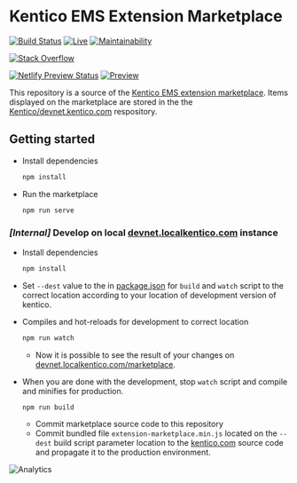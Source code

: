 # Kentico EMS Extension Marketplace

[![Build Status](https://api.travis-ci.com/Kentico/ems-extension-marketplace.svg?branch=master)](https://travis-ci.com/Kentico/ems-extension-marketplace)
[![Live](https://img.shields.io/badge/Live-brightgreen.svg)](https://devnet.kentico.com/)
[![Maintainability](https://api.codeclimate.com/v1/badges/54b3d5094d76ef66d0b4/maintainability)](https://codeclimate.com/github/Kentico/ems-extension-marketplace/maintainability)

[![Stack Overflow](https://img.shields.io/badge/Stack%20Overflow-ASK%20NOW-FE7A16.svg?logo=stackoverflow&logoColor=white)](https://stackoverflow.com/tags/kentico)

[![Netlify Preview Status](https://api.netlify.com/api/v1/badges/14fdd323-c1b0-40ec-a7a9-c2bf02b192f4/deploy-status)](https://app.netlify.com/sites/ems-extension-marketplace/deploys)
[![Preview](https://img.shields.io/badge/Preview-brightgreen.svg)](https://ems-extension-marketplace.netlify.com/demo.html)

This repository is a source of the [Kentico EMS extension marketplace](https://devnet.kentico.com/marketplace). Items displayed on the marketplace are stored in the the [Kentico/devnet.kentico.com](https://github.com/Kentico/devnet.kentico.com) respository.

## Getting started

* Install dependencies
  
  ```sh
  npm install
  ```

* Run the marketplace

  ```sh
  npm run serve
  ```

### *[Internal]* Develop on local [devnet.localkentico.com](https://devnet.localkentico.com) instance

* Install dependencies
  
  ```sh
  npm install
  ```

* Set `--dest` value to the in [package.json](/package.json#L7) for `build` and `watch` script to the correct location according to your location of development version of kentico.

* Compiles and hot-reloads for development to correct location

  ```sh
  npm run watch
  ```

  * Now it is possible to see the result of your changes on [devnet.localkentico.com/marketplace](https://devnet.localkentico.com/marketplace).

* When you are done with the development, stop `watch` script and compile and minifies for production.

  ```sh
  npm run build
  ```

  * Commit marketplace source code to this repository
  * Commit bundled file `extension-marketplace.min.js` located on the `--dest` build script parameter location to the [kentico.com](kentico.com) source code and propagate it to the production environment.

![Analytics](https://kentico-ga-beacon.azurewebsites.net/api/UA-69014260-4/Kentico/ems-extension-marketplace?pixel)
